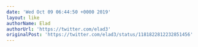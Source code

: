 ```yaml
---
date: 'Wed Oct 09 06:44:50 +0000 2019'
layout: like
authorName: Elad
authorUrl: 'https://twitter.com/elad3'
originalPost: 'https://twitter.com/elad3/status/1181822812232851456'
---
```


